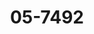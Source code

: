 ---
templateKey: product-page
title: 05-7492
images:
    - alt: 05-7492 image
      image: "/img/05-7492.jpg"
category: Outdoor
subcategory: Pared
serie: Odin
description: Arbotante ODIN, Soquet GU10. Acabado blanco -01 y gris -03.
material: Aluminio + Cristal Templado
consumption: 2x35W
voltage: 127V
ip: IP44
dataSheet: /img/05-7492.pdf
---